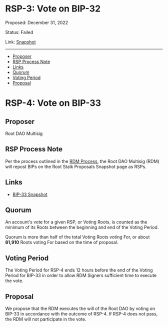# RSP-3: Vote on BIP-32

Proposed: December 31, 2022

Status: Failed

Link: [Snapshot](https://snapshot.org/#/rootstalkproposals.eth/proposal/0x5d056c4a4feb6449b06aefe0f73c5fff7250a593c6f90e531b63ed91bdd1b9a5)

---

- [Proposer](#proposer)
- [RSP Process Note](#rsp-process-note)
- [Links](#links)
- [Quorum](#quorum)
- [Voting Period](#voting-period)
- [Proposal](#proposal)

# RSP-4: Vote on BIP-33

## Proposer

Root DAO Multisig

## RSP Process Note

Per the process outlined in the [RDM Process](https://docs.roottoken.org/governance/root-token/rdm-process#rsp-proposal-and-voting), the Root DAO Multisig (RDM) will repost BIPs on the Root Stalk Proposals Snapshot page as RSPs.

## Links

* [BIP-33 Snapshot](https://snapshot.org/#/beanstalkdao.eth/proposal/0x46af2f9d85ad2b9d298ff75737fb35d4f4a617e500647cb73e2bbabd82e6d725)

## Quorum

An account's vote for a given RSP, or Voting Roots, is counted as the minimum of its Roots between the beginning and end of the Voting Period.

Quorum is more than half of the total Voting Roots voting For, or about **81,910** Roots voting For based on the time of proposal.

## Voting Period

The Voting Period for RSP-4 ends 12 hours before the end of the Voting Period for BIP-33 in order to allow RDM Signers sufficient time to execute the vote.

## Proposal

We propose that the RDM executes the will of the Root DAO by voting on BIP-33 in accordance with the outcome of RSP-4. If RSP-4 does not pass, the RDM will not participate in the vote.
